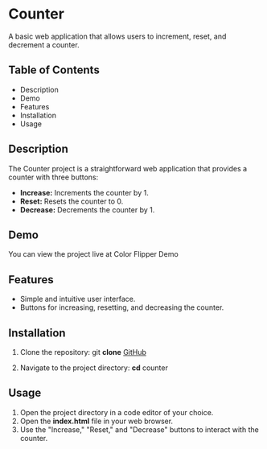 # Counter

A basic web application that allows users to increment, reset, and decrement a counter.

## Table of Contents

- Description
- Demo
- Features
- Installation
- Usage

## Description

The Counter project is a straightforward web application that provides a counter with three buttons:

- **Increase:** Increments the counter by 1.
- **Reset:** Resets the counter to 0.
- **Decrease:** Decrements the counter by 1.

## Demo

You can view the project live at Color Flipper Demo

## Features

- Simple and intuitive user interface.
- Buttons for increasing, resetting, and decreasing the counter.

## Installation

1. Clone the repository:
git **clone** [GitHub](https://github.com/mohanraj-exe/counter.git)

2. Navigate to the project directory:
**cd** counter

## Usage

1. Open the project directory in a code editor of your choice.
2. Open the **index.html** file in your web browser.
3. Use the "Increase," "Reset," and "Decrease" buttons to interact with the counter.